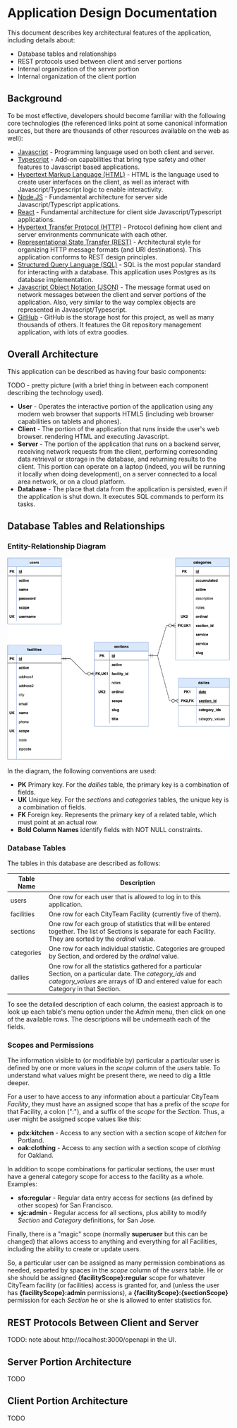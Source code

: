 # Application Design Documentation

This document describes key architectural features of the application,
including details about:
* Database tables and relationships
* REST protocols used between client and server portions
* Internal organization of the server portion
* Internal organization of the client portion

## Background

To be most effective, developers should become familiar with the
following core technologies (the referenced links point at some canonical
information sources, but there are thousands of other resources available
on the web as well):
* [Javascript](https://javascript.info) - Programming language used on both client and server.
* [Typescript](https://www.typescriptlang.org) - Add-on capabilities that bring type safety and other features to Javascript based applications.
* [Hypertext Markup Language (HTML)](https://developer.mozilla.org/en-US/docs/Web/HTML) - HTML is the language used to create user interfaces on the client, as well as interact with Javascript/Typescript logic to enable interactivity.
* [Node.JS](https://nodejs.org) - Fundamental architecture for server side Javascript/Typescript applications.
* [React](https://reactjs.org) - Fundamental architecture for client side Javascript/Typescript applications.
* [Hypertext Transfer Protocol (HTTP)](https://developer.mozilla.org/en-US/docs/Web/HTTP/Overview) - Protocol defining how client and server environments communicate with each other.
* [Representational State Transfer (REST)](https://restfulapi.net) - Architectural style for organizing HTTP message formats (and URI destinations).  This application conforms to REST design principles.
* [Structured Query Language (SQL)](https://postgresql.org/docs/14/index.html) - SQL is the most popular standard for interacting with a database.  This application uses Postgres as its database implementation.
* [Javascript Object Notation (JSON)](https://www.json.org) - The message format used on network messages between the client and server portions of the application.  Also, very similar to the way complex objects are represented in Javascript/Typescript.
* [GitHub](https://github.com) - GitHub is the storage host for this project, as well as many thousands of others.  It features the Git repository management application, with lots of extra goodies.

## Overall Architecture

This application can be described as having four basic components:

TODO - pretty picture (with a brief thing in between each component
describing the technology used).

* **User** - Operates the interactive portion of the application using any modern web browser that supports HTML5 (including web browser capabilities on tablets and phones).
* **Client** - The portion of the application that runs inside the user's web browser. rendering HTML and executing Javascript.
* **Server** - The portion of the application that runs on a backend server, receiving network requests from the client, performing corresonding data retrieval or storage in the database, and returning results to the client.  This portion can operate on a laptop (indeed, you will be running it locally when doing development), on a server connected to a local area network, or on a cloud platform.
* **Database** - The place that data from the application is persisted, even if the application is shut down.  It executes SQL commands to perform its tasks.

## Database Tables and Relationships

### Entity-Relationship Diagram

![Entity Relationship Diagram](./CityTeamStats.png)

In the diagram, the following conventions are used:
* **PK** Primary key.  For the *dailies* table, the primary key is a combination of fields.
* **UK** Unique key.  For the *sections* and *categories* tables, the unique key is a combination of fields.
* **FK** Foreign key.  Represents the primary key of a related table, which must point at an actual row.
* **Bold Column Names** identify fields with NOT NULL constraints.

### Database Tables

The tables in this database are described as follows:

| Table Name | Description                                                                                                                                                                                             |
|------------|---------------------------------------------------------------------------------------------------------------------------------------------------------------------------------------------------------|
| users      | One row for each user that is allowed to log in to this application.                                                                                                                                    |
| facilities | One row for each CityTeam Facility (currently five of them).                                                                                                                                            |
| sections   | One row for each group of statistics that will be entered together.  The list of Sections is separate for each Facility.  They are sorted by the *ordinal* value.                                       |
| categories | One row for each individual statistic.  Categories are grouped by Section, and ordered by the *ordinal* value.                                                                                          |
| dailies    | One row for all the statistics gathered for a particular Section, on a particular date.  The *category_ids* and *category_values* are arrays of ID and entered value for each Category in that Section. |

To see the detailed description of each column, the easiest approach is to
look up each table's menu option under the *Admin* menu, then click on one
of the available rows.  The descriptions will be underneath each of the fields.

### Scopes and Permissions

The information visible to (or modifiable by) particular a particular user
is defined by one or more values in the *scope* column of the *users* table.
To understand what values might be present there, we need to dig a little
deeper.

For a user to have access to any information about a particular CityTeam
*Facility*, they must have an assigned scope that has a prefix of the *scope*
for that Facility, a colon (":"), and a suffix of the *scope* for the
*Section*.  Thus, a user might be assigned scope values like this:
* **pdx:kitchen** - Access to any section with a section scope of *kitchen* for Portland.
* **oak:clothing** - Access to any section with a section scope of *clothing* for Oakland.

In addition to scope combinations for particular sections, the user must
have a general category scope for access to the facility as a whole.  Examples:
* **sfo:regular** - Regular data entry access for sections (as defined by other scopes) for San Francisco.
* **sjc:admin** - Regular access for all sections, plus ability to modify *Section* and *Category* definitions, for San Jose.

Finally, there is a "magic" scope (normally **superuser** but this can be
changed) that allows access to anything and everything for all Facilities,
including the ability to create or update users.

So, a particular user can be assigned as many permission combinations as
needed, separted by spaces in the *scope* column of the *users* table.
He or she should be assigned **{facilityScope}:regular** scope for whatever
CityTeam facility (or facilities) access is granted for, and (unless the user
has **{facilityScope}:admin** permissions), a **{facilityScope}:{sectionScope}**
permission for each *Section* he or she is allowed to enter statistics for.

## REST Protocols Between Client and Server

TODO: note about http://localhost:3000/openapi in the UI.

## Server Portion Architecture

TODO

## Client Portion Architecture

TODO
